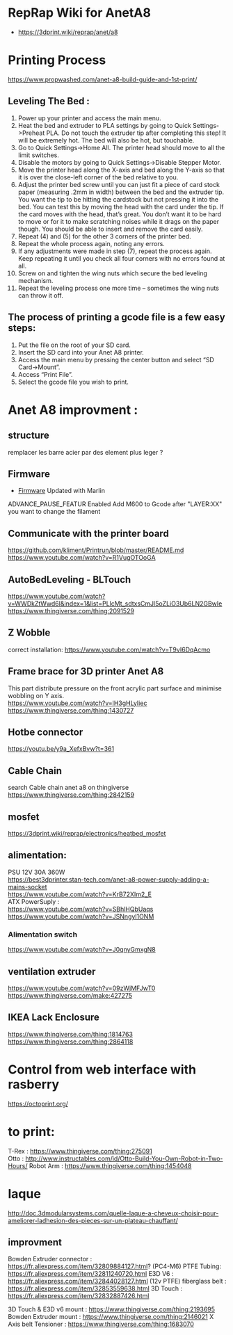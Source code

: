 # RepRap Wiki for AnetA8 
* https://3dprint.wiki/reprap/anet/a8

# Printing Process 
https://www.propwashed.com/anet-a8-build-guide-and-1st-print/

## Leveling The Bed :

1.  Power up your printer and access the main menu.  
2.  Heat the bed and extruder to PLA settings by going to Quick Settings->Preheat PLA. Do not touch the extruder tip after completing this step! It will be extremely hot. The bed will also be hot, but touchable.  
3.  Go to Quick Settings->Home All. The printer head should move to all the limit switches.  
4.  Disable the motors by going to Quick Settings->Disable Stepper Motor.  
5.  Move the printer head along the X-axis and bed along the Y-axis so that it is over the close-left corner of the bed relative to you.  
6.  Adjust the printer bed screw until you can just fit a piece of card stock paper (measuring .2mm in width) between the bed and the extruder tip. You want the tip to be hitting the cardstock but not pressing it into the bed. You can test this by moving the head with the card under the tip. If the card moves with the head, that’s great. You don’t want it to be hard to move or for it to make scratching noises while it drags on the paper though. You should be able to insert and remove the card easily.  
7.  Repeat (4) and (5) for the other 3 corners of the printer bed.  
8.  Repeat the whole process again, noting any errors.  
9.  If any adjustments were made in step (7), repeat the process again. Keep repeating it until you check all four corners with no errors found at all.  
10. Screw on and tighten the wing nuts which secure the bed leveling mechanism.  
11. Repeat the leveling process one more time – sometimes the wing nuts can throw it off.  


## The process of printing a gcode file is a few easy steps:

1.   Put the file on the root of your SD card.  
2.  Insert the SD card into your Anet A8 printer.  
3.  Access the main menu by pressing the center button and select “SD Card->Mount”.  
4.  Access “Print File”.  
5.  Select the gcode file you wish to print.  

# Anet A8 improvment :

## structure
remplacer les barre acier par des element plus leger ?

## Firmware 
* [Firmware](firmware/README.md)
Updated with Marlin

ADVANCE_PAUSE_FEATUR Enabled
Add M600 to Gcode after "LAYER:XX" you want to change the filament

## Communicate with the printer board
https://github.com/kliment/Printrun/blob/master/README.md  
https://www.youtube.com/watch?v=R1VugOTOoGA

## AutoBedLeveling - BLTouch
https://www.youtube.com/watch?v=WWDkZtWwd6I&index=1&list=PLlcMt_sdtxsCmJl5oZLiO3Ub6LN2GBwIe  
https://www.thingiverse.com/thing:2091529

## Z Wobble 
correct installation:  https://www.youtube.com/watch?v=T9vI6DqAcmo  

## Frame brace for 3D printer Anet A8
This part distribute pressure on the front acrylic part surface and minimise wobbling on Y axis.  
https://www.youtube.com/watch?v=lH3gHLyIiec  
https://www.thingiverse.com/thing:1430727  

## Hotbe connector
https://youtu.be/y9a_XefxBvw?t=361

## Cable Chain
search Cable chain anet a8 on thingiverse
https://www.thingiverse.com/thing:2842159

## mosfet 
https://3dprint.wiki/reprap/electronics/heatbed_mosfet  

## alimentation:
PSU 12V 30A 360W  
https://best3dprinter.stan-tech.com/anet-a8-power-supply-adding-a-mains-socket  
https://www.youtube.com/watch?v=KrB72XIm2_E  
ATX PowerSuply :   
https://www.youtube.com/watch?v=SBhlHQbUaqs  
https://www.youtube.com/watch?v=JSNngyl1ONM  

### Alimentation switch
https://www.youtube.com/watch?v=J0qnyGmxgN8

## ventilation extruder
https://www.youtube.com/watch?v=09zWjMFJwT0  
https://www.thingiverse.com/make:427275  

## IKEA Lack Enclosure

https://www.thingiverse.com/thing:1814763
https://www.thingiverse.com/thing:2864118

# Control from web interface with rasberry
https://octoprint.org/  

# to print: 
T-Rex :
https://www.thingiverse.com/thing:275091  
Otto :
http://www.instructables.com/id/Otto-Build-You-Own-Robot-in-Two-Hours/
Robot Arm :
https://www.thingiverse.com/thing:1454048

# laque
http://doc.3dmodularsystems.com/quelle-laque-a-cheveux-choisir-pour-ameliorer-ladhesion-des-pieces-sur-un-plateau-chauffant/

## improvment

Bowden Extruder connector : https://fr.aliexpress.com/item/32809884127.html? (PC4-M6)
PTFE Tubing: https://fr.aliexpress.com/item/32811240720.html
E3D V6 : https://fr.aliexpress.com/item/32844028127.html (12v PTFE)
fiberglass belt : https://fr.aliexpress.com/item/32853559638.html
3D Touch : https://fr.aliexpress.com/item/32832887426.html

3D Touch & E3D v6 mount : https://www.thingiverse.com/thing:2193695
Bowden Extruder mount : https://www.thingiverse.com/thing:2146021
X Axis belt Tensioner : https://www.thingiverse.com/thing:1683070

